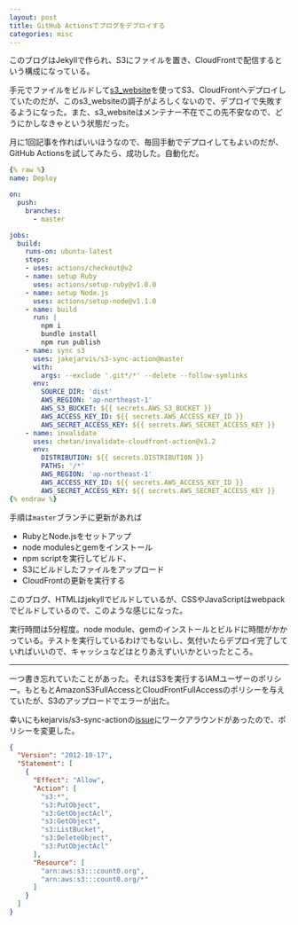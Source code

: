 ```yaml
---
layout: post
title: GitHub Actionsでブログをデプロイする
categories: misc
---
```


このブログはJekyllで作られ、S3にファイルを置き、CloudFrontで配信するという構成になっている。

手元でファイルをビルドして[s3_website](https://github.com/laurilehmijoki/s3_website)を使ってS3、CloudFrontへデプロイしていたのだが、このs3_websiteの調子がよろしくないので、デプロイで失敗するようになった。また、s3_websiteはメンテナー不在でこの先不安なので、どうにかしなきゃという状態だった。

月に1回記事を作ればいいほうなので、毎回手動でデプロイしてもよいのだが、GitHub Actionsを試してみたら、成功した。自動化だ。

```yaml
{% raw %}
name: Deploy

on:
  push:
    branches:
      - master

jobs:
  build:
    runs-on: ubuntu-latest
    steps:
    - uses: actions/checkout@v2
    - name: setup Ruby
      uses: actions/setup-ruby@v1.0.0
    - name: setup Node.js
      uses: actions/setup-node@v1.1.0
    - name: build
      run: |
        npm i
        bundle install
        npm run publish
    - name: sync s3
      uses: jakejarvis/s3-sync-action@master
      with:
        args: --exclude '.git*/*' --delete --follow-symlinks
      env:
        SOURCE_DIR: 'dist'
        AWS_REGION: 'ap-northeast-1'
        AWS_S3_BUCKET: ${{ secrets.AWS_S3_BUCKET }}
        AWS_ACCESS_KEY_ID: ${{ secrets.AWS_ACCESS_KEY_ID }}
        AWS_SECRET_ACCESS_KEY: ${{ secrets.AWS_SECRET_ACCESS_KEY }}
    - name: invalidate
      uses: chetan/invalidate-cloudfront-action@v1.2
      env:
        DISTRIBUTION: ${{ secrets.DISTRIBUTION }}
        PATHS: '/*'
        AWS_REGION: 'ap-northeast-1'
        AWS_ACCESS_KEY_ID: ${{ secrets.AWS_ACCESS_KEY_ID }}
        AWS_SECRET_ACCESS_KEY: ${{ secrets.AWS_SECRET_ACCESS_KEY }}
{% endraw %}
```

手順は`master`ブランチに更新があれば

* RubyとNode.jsをセットアップ
* node modulesとgemをインストール
* npm scriptを実行してビルド、
* S3にビルドしたファイルをアップロード
* CloudFrontの更新を実行する

このブログ、HTMLはjekyllでビルドしているが、CSSやJavaScriptはwebpackでビルドしているので、このような感じになった。

実行時間は5分程度。node module、gemのインストールとビルドに時間がかかっている。テストを実行しているわけでもないし、気付いたらデプロイ完了していればいいので、キャッシュなどはとりあえずいいかといったところ。

---

一つ書き忘れていたことがあった。それはS3を実行するIAMユーザーのポリシー。もともとAmazonS3FullAccessとCloudFrontFullAccessのポリシーを与えていたが、S3のアップロードでエラーが出た。

幸いにもkejarvis/s3-sync-actionの[issue](https://github.com/jakejarvis/s3-sync-action/issues/10)にワークアラウンドがあったので、ポリシーを変更した。

```json
{
  "Version": "2012-10-17",
  "Statement": [
    {
      "Effect": "Allow",
      "Action": [
        "s3:*",
        "s3:PutObject",
        "s3:GetObjectAcl",
        "s3:GetObject",
        "s3:ListBucket",
        "s3:DeleteObject",
        "s3:PutObjectAcl"
      ],
      "Resource": [
        "arn:aws:s3:::count0.org",
        "arn:aws:s3:::count0.org/*"
      ]
    }
  ]
}
```
